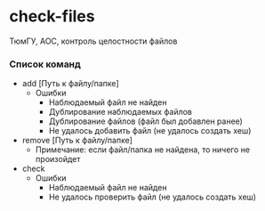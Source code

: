 # check-files
ТюмГУ, АОС, контроль целостности файлов

### Список команд
- add [Путь к файлу/папке]
  - Ошибки
    - Наблюдаемый файл не найден
    - Дублирование наблюдаемых файлов
    - Дублирование файлов (файл был добавлен ранее)
    - Не удалось добавить файл (не удалось создать хеш)
- remove [Путь к файлу/папке]
  - Примечание: если файл/папка не найдена, то ничего не произойдет
- check
  - Ошибки
    - Наблюдаемый файл не найден
    - Не удалось проверить файл (не удалось создать хеш)
